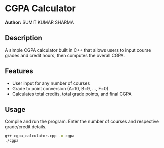 # CGPA Calculator
**Author:** SUMIT KUMAR SHARMA

## Description
A simple CGPA calculator built in C++ that allows users to input course grades and credit hours, then computes the overall CGPA.

## Features
- User input for any number of courses
- Grade to point conversion (A=10, B=9, ..., F=0)
- Calculates total credits, total grade points, and final CGPA

## Usage
Compile and run the program. Enter the number of courses and respective grade/credit details.

```bash
g++ cgpa_calculator.cpp -o cgpa
./cgpa
```

